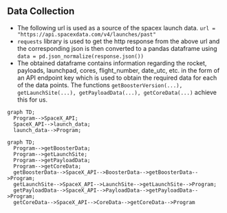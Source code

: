 ## Data Collection
- The following url is used as a source of the spacex launch data.
```url = "https://api.spacexdata.com/v4/launches/past"```
- ```requests``` library is used to get the http response from the above url and the corresponding json is then converted to a pandas dataframe using  ```data = pd.json_normalize(response.json())``` 
- The obtained dataframe contains information regarding the rocket, payloads, launchpad, cores, flight_number, date_utc, etc. in the form of an API endpoint key which is used to obtain the required data for each of the data points. The functions ```getBoosterVersion(...), getLaunchSite(...), getPayloadData(...), getCoreData(...)``` achieve this for us.
```mermaid
graph TD;
  Program-->SpaceX_API;
  SpaceX_API-->launch_data;
  launch_data-->Program;
```
```mermaid
graph TD;
  Program-->getBoosterData;
  Program-->getLaunchSite;
  Program-->getPayloadData;
  Program-->getCoreData;
  getBoosterData-->SpaceX_API-->BoosterData-->getBoosterData-->Program;
  getLaunchSite-->SpaceX_API-->LaunchSite-->getLaunchSite-->Program;
  getPayloadData-->SpaceX_API-->PayloadData-->getPayloadData-->Program;
  getCoreData-->SpaceX_API-->CoreData-->getCoreData-->Program
```
